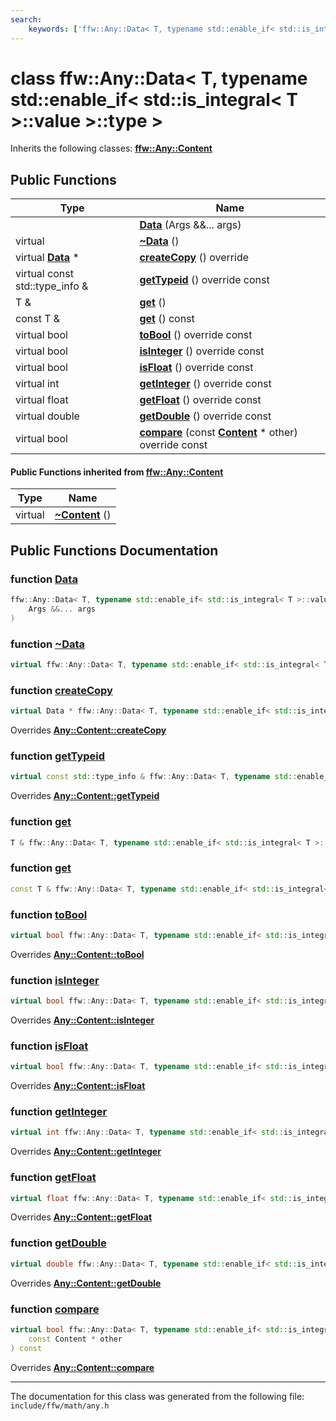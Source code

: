 ```yaml
---
search:
    keywords: ['ffw::Any::Data< T, typename std::enable_if< std::is_integral< T >::value >::type >', 'Data', '~Data', 'createCopy', 'getTypeid', 'get', 'get', 'toBool', 'isInteger', 'isFloat', 'getInteger', 'getFloat', 'getDouble', 'compare', '~Content', 'createCopy', 'getTypeid', 'toBool', 'isInteger', 'isFloat', 'getInteger', 'getFloat', 'getDouble', 'compare']
---
```


# class ffw::Any::Data< T, typename std::enable\_if< std::is\_integral< T >::value >::type >



Inherits the following classes: **[ffw::Any::Content](classffw_1_1_any_1_1_content.md)**

## Public Functions

|Type|Name|
|-----|-----|
||[**Data**](classffw_1_1_any_1_1_data_3_01_t_00_01typename_01std_1_1enable__if_3_01std_1_1is__integral_3_01_1e21ee7f9b88f0216578ab66ea9deac3.md#1ac796cb0a477746b04fe66303523e50ac) (Args &&... args) |
|virtual |[**~Data**](classffw_1_1_any_1_1_data_3_01_t_00_01typename_01std_1_1enable__if_3_01std_1_1is__integral_3_01_1e21ee7f9b88f0216578ab66ea9deac3.md#1a5ac4f368eaebca9d0f3e67a10dba270b) () |
|virtual **[Data](classffw_1_1_any_1_1_data.md)** \*|[**createCopy**](classffw_1_1_any_1_1_data_3_01_t_00_01typename_01std_1_1enable__if_3_01std_1_1is__integral_3_01_1e21ee7f9b88f0216578ab66ea9deac3.md#1ab6098f01a87edcc1854c76f54a4505c4) () override |
|virtual const std::type\_info &|[**getTypeid**](classffw_1_1_any_1_1_data_3_01_t_00_01typename_01std_1_1enable__if_3_01std_1_1is__integral_3_01_1e21ee7f9b88f0216578ab66ea9deac3.md#1aaa4160806e71a357fc19861d0602e318) () override const |
|T &|[**get**](classffw_1_1_any_1_1_data_3_01_t_00_01typename_01std_1_1enable__if_3_01std_1_1is__integral_3_01_1e21ee7f9b88f0216578ab66ea9deac3.md#1a05ea0521add12105c93adca80073ba1a) () |
|const T &|[**get**](classffw_1_1_any_1_1_data_3_01_t_00_01typename_01std_1_1enable__if_3_01std_1_1is__integral_3_01_1e21ee7f9b88f0216578ab66ea9deac3.md#1acfb91b42adbd53b5f5160827b18f37f5) () const |
|virtual bool|[**toBool**](classffw_1_1_any_1_1_data_3_01_t_00_01typename_01std_1_1enable__if_3_01std_1_1is__integral_3_01_1e21ee7f9b88f0216578ab66ea9deac3.md#1a8535137ac802b5475ab686e506f3377c) () override const |
|virtual bool|[**isInteger**](classffw_1_1_any_1_1_data_3_01_t_00_01typename_01std_1_1enable__if_3_01std_1_1is__integral_3_01_1e21ee7f9b88f0216578ab66ea9deac3.md#1a16fe5a6cee9cf3fee4287ffc9823abac) () override const |
|virtual bool|[**isFloat**](classffw_1_1_any_1_1_data_3_01_t_00_01typename_01std_1_1enable__if_3_01std_1_1is__integral_3_01_1e21ee7f9b88f0216578ab66ea9deac3.md#1a4085ddbeaa601a14480909eb14a38a12) () override const |
|virtual int|[**getInteger**](classffw_1_1_any_1_1_data_3_01_t_00_01typename_01std_1_1enable__if_3_01std_1_1is__integral_3_01_1e21ee7f9b88f0216578ab66ea9deac3.md#1ad30e1e79e450be421531a3c5ac23bc85) () override const |
|virtual float|[**getFloat**](classffw_1_1_any_1_1_data_3_01_t_00_01typename_01std_1_1enable__if_3_01std_1_1is__integral_3_01_1e21ee7f9b88f0216578ab66ea9deac3.md#1a9df25a72d171d437a6fcb898dca62fef) () override const |
|virtual double|[**getDouble**](classffw_1_1_any_1_1_data_3_01_t_00_01typename_01std_1_1enable__if_3_01std_1_1is__integral_3_01_1e21ee7f9b88f0216578ab66ea9deac3.md#1ad9e18fc247f8a12a6c1b3f7f8e26b8bc) () override const |
|virtual bool|[**compare**](classffw_1_1_any_1_1_data_3_01_t_00_01typename_01std_1_1enable__if_3_01std_1_1is__integral_3_01_1e21ee7f9b88f0216578ab66ea9deac3.md#1ab159f7fa35248a8bb6694b475da0ee14) (const **[Content](classffw_1_1_any_1_1_content.md)** \* other) override const |


#### Public Functions inherited from [ffw::Any::Content](classffw_1_1_any_1_1_content.md)

|Type|Name|
|-----|-----|
|virtual |[**~Content**](classffw_1_1_any_1_1_content.md#1a06448918a8d9c51ec45a02dcf15b3349) () |


## Public Functions Documentation

### function <a id="1ac796cb0a477746b04fe66303523e50ac" href="#1ac796cb0a477746b04fe66303523e50ac">Data</a>

```cpp
ffw::Any::Data< T, typename std::enable_if< std::is_integral< T >::value >::type >::Data (
    Args &&... args
)
```



### function <a id="1a5ac4f368eaebca9d0f3e67a10dba270b" href="#1a5ac4f368eaebca9d0f3e67a10dba270b">~Data</a>

```cpp
virtual ffw::Any::Data< T, typename std::enable_if< std::is_integral< T >::value >::type >::~Data ()
```



### function <a id="1ab6098f01a87edcc1854c76f54a4505c4" href="#1ab6098f01a87edcc1854c76f54a4505c4">createCopy</a>

```cpp
virtual Data * ffw::Any::Data< T, typename std::enable_if< std::is_integral< T >::value >::type >::createCopy ()
```

Overrides **[Any::Content::createCopy](classffw_1_1_any_1_1_content.md#1a4b3dcc940ef8415699a74ec7768ecf6d)**


### function <a id="1aaa4160806e71a357fc19861d0602e318" href="#1aaa4160806e71a357fc19861d0602e318">getTypeid</a>

```cpp
virtual const std::type_info & ffw::Any::Data< T, typename std::enable_if< std::is_integral< T >::value >::type >::getTypeid () const
```

Overrides **[Any::Content::getTypeid](classffw_1_1_any_1_1_content.md#1a363746364db674bc9d5a6499940b3011)**


### function <a id="1a05ea0521add12105c93adca80073ba1a" href="#1a05ea0521add12105c93adca80073ba1a">get</a>

```cpp
T & ffw::Any::Data< T, typename std::enable_if< std::is_integral< T >::value >::type >::get ()
```



### function <a id="1acfb91b42adbd53b5f5160827b18f37f5" href="#1acfb91b42adbd53b5f5160827b18f37f5">get</a>

```cpp
const T & ffw::Any::Data< T, typename std::enable_if< std::is_integral< T >::value >::type >::get () const
```



### function <a id="1a8535137ac802b5475ab686e506f3377c" href="#1a8535137ac802b5475ab686e506f3377c">toBool</a>

```cpp
virtual bool ffw::Any::Data< T, typename std::enable_if< std::is_integral< T >::value >::type >::toBool () const
```

Overrides **[Any::Content::toBool](classffw_1_1_any_1_1_content.md#1a80f4d2b4d740b2ca1cd7afeda99af5cd)**


### function <a id="1a16fe5a6cee9cf3fee4287ffc9823abac" href="#1a16fe5a6cee9cf3fee4287ffc9823abac">isInteger</a>

```cpp
virtual bool ffw::Any::Data< T, typename std::enable_if< std::is_integral< T >::value >::type >::isInteger () const
```

Overrides **[Any::Content::isInteger](classffw_1_1_any_1_1_content.md#1a61ebd5e42e28c5843de0d7393fc14f7d)**


### function <a id="1a4085ddbeaa601a14480909eb14a38a12" href="#1a4085ddbeaa601a14480909eb14a38a12">isFloat</a>

```cpp
virtual bool ffw::Any::Data< T, typename std::enable_if< std::is_integral< T >::value >::type >::isFloat () const
```

Overrides **[Any::Content::isFloat](classffw_1_1_any_1_1_content.md#1adb05831e42aa9350c68bfe609959541d)**


### function <a id="1ad30e1e79e450be421531a3c5ac23bc85" href="#1ad30e1e79e450be421531a3c5ac23bc85">getInteger</a>

```cpp
virtual int ffw::Any::Data< T, typename std::enable_if< std::is_integral< T >::value >::type >::getInteger () const
```

Overrides **[Any::Content::getInteger](classffw_1_1_any_1_1_content.md#1a347cdb7d63d12e9f8a754275ec8e5196)**


### function <a id="1a9df25a72d171d437a6fcb898dca62fef" href="#1a9df25a72d171d437a6fcb898dca62fef">getFloat</a>

```cpp
virtual float ffw::Any::Data< T, typename std::enable_if< std::is_integral< T >::value >::type >::getFloat () const
```

Overrides **[Any::Content::getFloat](classffw_1_1_any_1_1_content.md#1a27bf98ad2081d7ae7d20bb81e4771d8a)**


### function <a id="1ad9e18fc247f8a12a6c1b3f7f8e26b8bc" href="#1ad9e18fc247f8a12a6c1b3f7f8e26b8bc">getDouble</a>

```cpp
virtual double ffw::Any::Data< T, typename std::enable_if< std::is_integral< T >::value >::type >::getDouble () const
```

Overrides **[Any::Content::getDouble](classffw_1_1_any_1_1_content.md#1ac7f4a9135af66d143ae87e607ee4c4b9)**


### function <a id="1ab159f7fa35248a8bb6694b475da0ee14" href="#1ab159f7fa35248a8bb6694b475da0ee14">compare</a>

```cpp
virtual bool ffw::Any::Data< T, typename std::enable_if< std::is_integral< T >::value >::type >::compare (
    const Content * other
) const
```

Overrides **[Any::Content::compare](classffw_1_1_any_1_1_content.md#1a199e04f41e19344981f7b65ce118a880)**




----------------------------------------
The documentation for this class was generated from the following file: `include/ffw/math/any.h`
